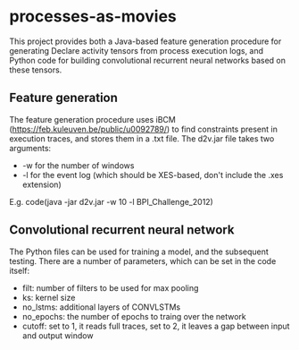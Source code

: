 # processes-as-movies

This project provides both a Java-based feature generation procedure for generating Declare activity tensors from process execution logs, and Python code for building convolutional recurrent neural networks based on these tensors. 

## Feature generation
The feature generation procedure uses iBCM (https://feb.kuleuven.be/public/u0092789/) to find constraints present in execution traces, and stores them in a .txt file.
The d2v.jar file takes two arguments:
<ul>
<li> -w for the number of windows
<li> -l for the event log (which should be XES-based, don't include the .xes extension)
</ul>
E.g. code(java -jar d2v.jar -w 10 -l BPI_Challenge_2012)

## Convolutional recurrent neural network
The Python files can be used for training a model, and the subsequent testing. There are a number of parameters, which can be set in the code itself:
<ul>
<li> filt: number of filters to be used for max pooling
<li> ks: kernel size
<li> no_lstms: additional layers of CONVLSTMs
<li> no_epochs: the number of epochs to traing over the network
<li> cutoff: set to 1, it reads full traces, set to 2, it leaves a gap between input and output window
</ul>
